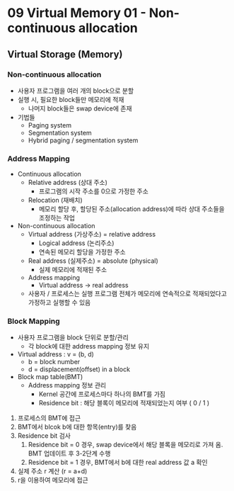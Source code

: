 # 09 Virtual Memory 01 - Non-continuous allocation

## Virtual Storage (Memory)

### Non-continuous allocation

- 사용자 프로그램을 여러 개의 block으로 분할
- 실행 시, 필요한 block들만 메모리에 적재
  - 나머지 block들은 swap device에 존재
- 기법들
  - Paging system
  - Segmentation system
  - Hybrid paging / segmentation system



### Address Mapping

- Continuous allocation
  - Relative address (상대 주소)
    - 프로그램의 시작 주소를 0으로 가정한 주소
  - Relocation (재배치)
    - 메모리 할당 후, 할당된 주소(allocation address)에 따라 상대 주소들을 조정하는 작업
- Non-continuous allocation
  - Virtual address (가상주소) = relative address
    - Logical address (논리주소)
    - 연속된 메모리 할당을 가정한 주소
  - Real address (실제주소) = absolute (physical)
    - 실제 메모리에 적재된 주소
  - Address mapping
    - Virtual address -> real address
  - 사용자 / 프로세스는 실행 프로그램 전체가 메모리에 연속적으로 적재되었다고 가정하고 실행할 수 있음



### Block Mapping

- 사용자 프로그램을 block 단위로 분할/관리
  - 각 block에 대한 address mapping 정보 유지
- Virtual address : v = (b, d)
  - b = block number
  - d = displacement(offset) in a block
- Block map table(BMT)
  - Address mapping 정보 관리
    - Kernel 공간에 프로세스마다 하나의 BMT를 가짐
    - Residence bit : 해당 블록이 메모리에 적재되었는지 여부 ( 0 / 1 )

1. 프로세스의 BMT에 접근
2. BMT에서 blcok b에 대한 항목(entry)를 찾음
3. Residence bit 검사
   1. Residence bit = 0 경우, swap device에서 해당 블록을 메모리로 가져 옴. BMT 업데이트 후 3-2단계 수행
   2. Residence bit = 1 경우, BMT에서 b에 대한 real address 값 a 확인
4. 실제 주소 r 계산 (r = a+d)
5. r을 이용하여 메모리에 접근